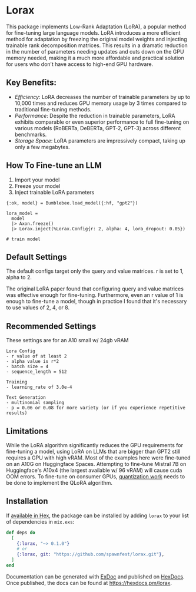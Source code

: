 # Lorax

This package implements Low-Rank Adaptation (LoRA), a popular method for fine-tuning large language models.
LoRA introduces a more efficient method for adaptation by freezing the original model weights and injecting trainable rank decomposition matrices. This results in a dramatic reduction in the number of parameters needing updates and cuts down on the GPU memory needed, making it a much more affordable and practical solution for users who don’t have access to high-end GPU hardware.

## Key Benefits:
- *Efficiency*: LoRA decreases the number of trainable parameters by up to 10,000 times and reduces GPU memory usage by 3 times compared to traditional fine-tuning methods.
- *Performance*: Despite the reduction in trainable parameters, LoRA exhibits comparable or even superior performance to full fine-tuning on various models (RoBERTa, DeBERTa, GPT-2, GPT-3) across different benchmarks.
- *Storage Space*: LoRA parameters are impressively compact, taking up only a few megabytes. 

## How To Fine-tune an LLM

1. Import your model
2. Freeze your model
3. Inject trainable LoRA parameters

```
{:ok, model} = Bumblebee.load_model({:hf, "gpt2"})

lora_model =
  model
  |> Axon.freeze()
  |> Lorax.inject(%Lorax.Config{r: 2, alpha: 4, lora_dropout: 0.05})

# train model
```

## Default Settings

The default configs target only the query and value matrices.
r is set to 1, alpha to 2.

The original LoRA paper found that configuring query and value matrices was effective enough for fine-tuning. Furthermore, even an r value of 1 is enough to fine-tune a model, though in practice I found that it's necessary to use values of 2, 4, or 8.   

## Recommended Settings

These settings are for an A10 small w/ 24gb vRAM

```
Lora Config
- r value of at least 2
- alpha value is r*2
- batch size = 4
- sequence_length = 512

Training
- learning_rate of 3.0e-4

Text Generation
- multinomial sampling
- p = 0.06 or 0.08 for more variety (or if you experience repetitive results)
```

## Limitations

While the LoRA algorithm significantly reduces the GPU requirements for fine-tuning a model, using LoRA on LLMs that are bigger than GPT2 still requires a GPU with high vRAM. Most of the examples here were fine-tuned on an A10G on Huggingface Spaces. Attempting to fine-tune Mistral 7B on Huggingface's A10x4 (the largest available w/ 96 vRAM) will cause cuda OOM errors. To fine-tune on consumer GPUs, [quantization work](https://github.com/elixir-nx/axon/issues/100) needs to be done to implement the QLoRA algorithm.

## Installation

If [available in Hex](https://hex.pm/docs/publish), the package can be installed
by adding `lorax` to your list of dependencies in `mix.exs`:

```elixir
def deps do
  [
    {:lorax, "~> 0.1.0"}
    # or
    {:lorax, git: "https://github.com/spawnfest/lorax.git"},
  ]
end
```

Documentation can be generated with [ExDoc](https://github.com/elixir-lang/ex_doc)
and published on [HexDocs](https://hexdocs.pm). Once published, the docs can
be found at <https://hexdocs.pm/lorax>.

